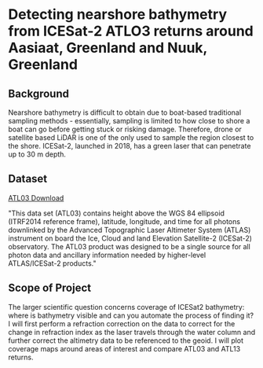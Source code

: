 # Detecting nearshore bathymetry from ICESat-2 ATLO3 returns around Aasiaat, Greenland and Nuuk, Greenland

## Background
Nearshore bathymetry is difficult to obtain due to boat-based traditional sampling methods - essentially, sampling is limited to how close to shore a boat can go before getting stuck or risking damage. Therefore, drone or satellite based LiDAR is one of the only used to sample the region closest to the shore. ICESat-2, launched in 2018, has a green laser that can penetrate up to 30 m depth. 

## Dataset
[ATL03 Download](https://nsidc.org/data/atl03)

"This data set (ATL03) contains height above the WGS 84 ellipsoid (ITRF2014 reference frame), latitude, longitude, and time for all photons downlinked by the Advanced Topographic Laser Altimeter System (ATLAS) instrument on board the Ice, Cloud and land Elevation Satellite-2 (ICESat-2) observatory. The ATL03 product was designed to be a single source for all photon data and ancillary information needed by higher-level ATLAS/ICESat-2 products."


## Scope of Project
The larger scientific question concerns coverage of ICESat2 bathymetry: where is bathymetry visible and can you automate the process of finding it?  I will first perform a refraction correction on the data to correct for the change in refraction index as the laser travels through the water column and further correct the altimetry data to be referenced to the geoid. I will plot coverage maps around areas of interest and compare ATL03 and ATL13 returns. 

